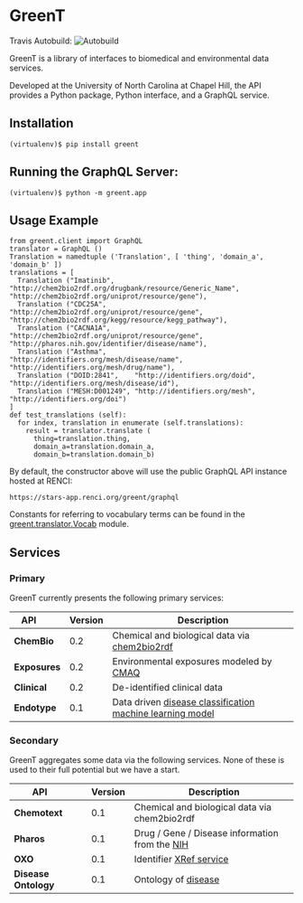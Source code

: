 # GreenT

Travis Autobuild: ![Autobuild](https://travis-ci.org/NCATS-Tangerine/greent.svg?branch=master)

GreenT is a library of interfaces to biomedical and environmental data services.

Developed at the University of North Carolina at Chapel Hill, the API provides a Python package, Python interface, and a GraphQL service.

## Installation

```
(virtualenv)$ pip install greent
```

## Running the GraphQL Server:
```
(virtualenv)$ python -m greent.app
```

## Usage Example

```
from greent.client import GraphQL
translator = GraphQL ()    
Translation = namedtuple ('Translation', [ 'thing', 'domain_a', 'domain_b' ])
translations = [
  Translation ("Imatinib",     "http://chem2bio2rdf.org/drugbank/resource/Generic_Name", "http://chem2bio2rdf.org/uniprot/resource/gene"),      
  Translation ("CDC25A",       "http://chem2bio2rdf.org/uniprot/resource/gene",          "http://chem2bio2rdf.org/kegg/resource/kegg_pathway"), 
  Translation ("CACNA1A",      "http://chem2bio2rdf.org/uniprot/resource/gene",          "http://pharos.nih.gov/identifier/disease/name"),      
  Translation ("Asthma",       "http://identifiers.org/mesh/disease/name",               "http://identifiers.org/mesh/drug/name"),              
  Translation ("DOID:2841",    "http://identifiers.org/doid",                            "http://identifiers.org/mesh/disease/id"),             
  Translation ("MESH:D001249", "http://identifiers.org/mesh",                            "http://identifiers.org/doi")
]
def test_translations (self):
  for index, translation in enumerate (self.translations):
    result = translator.translate (
      thing=translation.thing,
      domain_a=translation.domain_a,
      domain_b=translation.domain_b)
```

By default, the constructor above will use the public GraphQL API instance hosted at RENCI: 
```
https://stars-app.renci.org/greent/graphql
```

Constants for referring to vocabulary terms can be found in the [greent.translator.Vocab](https://github.com/NCATS-Tangerine/greent/blob/master/greent/translator.py#L13) module.

## Services

### Primary

GreenT currently presents the following primary services:

| **API**       | Version |   Description                                               |
| --------------|---------|-------------------------------------------------------------|
| **ChemBio**   | 0.2     | Chemical and biological data via [chem2bio2rdf](http://stars-blazegraph.renci.org/blazegraph/#query)               |
| **Exposures** | 0.2     | Environmental exposures modeled by [CMAQ](https://exposures.renci.org/v1/ui/#/default)   |
| **Clinical**  | 0.2     | De-identified clinical data                                 |
| **Endotype**  | 0.1     | Data driven [disease classification machine learning model](https://endotypes.renci.org/v1/ui/)   |

### Secondary

GreenT aggregates some data via the following services. None of these is used to their full potential but we have a start.

| **API**               | Version |   Description                                               |
| ----------------------|---------|-------------------------------------------------------------|
| **Chemotext**         | 0.1     | Chemical and biological data via chem2bio2rdf               |
| **Pharos**            | 0.1     | Drug / Gene / Disease information from the [NIH](https://pharos.nih.gov/idg/api)  |
| **OXO**               | 0.1     | Identifier [XRef service](https://www.ebi.ac.uk/spot/oxo/)  |
| **Disease Ontology**  | 0.1     | Ontology of [disease](http://disease-ontology.org/)         |
